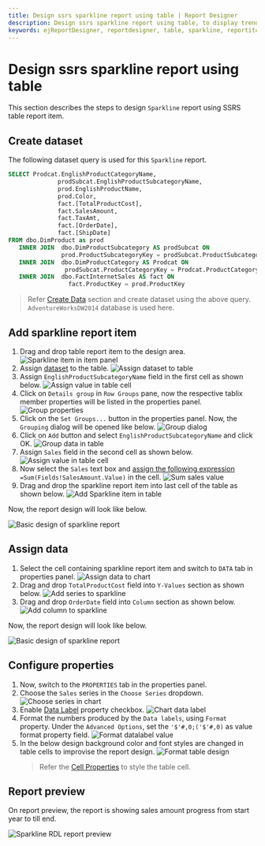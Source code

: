 ```yaml
---
title: Design ssrs sparkline report using table | Report Designer
description: Design ssrs sparkline report using table, to display trends and changes in data over time with Web Report Designer.
keywords: ejReportDesigner, reportdesigner, table, sparkline, reportitem, bold reports, documentation, help, ej, user guide, demo, samples, bold reports, bold reporting
---
```


# Design ssrs sparkline report using table

This section describes the steps to design `Sparkline` report using SSRS table report item.

## Create dataset

The following dataset query is used for this `Sparkline` report.

```sql
SELECT Prodcat.EnglishProductCategoryName,
              prodSubcat.EnglishProductSubcategoryName,
              prod.EnglishProductName,
              prod.Color,
              fact.[TotalProductCost],
              fact.SalesAmount,
              fact.TaxAmt,
              fact.[OrderDate],
              fact.[ShipDate]
FROM dbo.DimProduct as prod
   INNER JOIN  dbo.DimProductSubcategory AS prodSubcat ON
               prod.ProductSubcategoryKey = prodSubcat.ProductSubcategoryKey
   INNER JOIN  dbo.DimProductCategory AS Prodcat ON
                prodSubcat.ProductCategoryKey = Prodcat.ProductCategoryKey
   INNER JOIN  dbo.FactInternetSales AS fact ON
                 fact.ProductKey = prod.ProductKey
```

> Refer [Create Data](/on-premise/report-designer/manage-data/dataset/create-an-embedded-dataset/#create-an-embedded-dataset) section and create dataset using the above query. `AdventureWorksDW2014` database is used here.

## Add sparkline report item

1. Drag and drop table report item to the design area.
![Sparkline item in item panel](/static/assets/on-premise/images/report-designer/report-items/sparkline/design/add-table.png)
2. Assign [dataset](/on-premise/report-designer/report-items/tablix/assign-data-to-tablix-data-region/#assign-data-from-properties-panel) to the table.
![Assign dataset to table](/static/assets/on-premise/images/report-designer/report-items/sparkline/design/assign-data.png)
3. Assign `EnglishProductSubcategoryName` field in the first cell as shown below.
![Assign value in table cell](/static/assets/on-premise/images/report-designer/report-items/sparkline/design/add-group-value.png)
4. Click on `Details group` in `Row Groups` pane, now the respective tablix member properties will be listed in the properties panel.
![Group properties](/static/assets/on-premise/images/report-designer/report-items/sparkline/design/select-detail-group.png)
5. Click on the `Set Groups...` button in the properties panel. Now, the `Grouping` dialog will be opened like below.
![Group dialog](/static/assets/on-premise/images/report-designer/report-items/sparkline/design/group-dialog.png)
6. Click on `Add` button and select `EnglishProductSubcategoryName` and click OK.
![Group data in table ](/static/assets/on-premise/images/report-designer/report-items/sparkline/design/group-data.png)
7. Assign `Sales` field in the second cell as shown below.
![Assign value in table cell](/static/assets/on-premise/images/report-designer/report-items/sparkline/design/assign-sales-field.png)
8. Now select the `Sales` text box and [assign the following expression](/on-premise/report-designer/report-items/tablix/assign-data-to-tablix-data-region/#edit-expression-in-properties-panel) `=Sum(Fields!SalesAmount.Value)` in the cell.
![Sum sales value](/static/assets/on-premise/images/report-designer/report-items/sparkline/design/sum-sales-value.png)
9. Drag and drop the sparkline report item into last cell of the table as shown below.
![Add Sparkline item in table](/static/assets/on-premise/images/report-designer/report-items/sparkline/design/add-sparkline.png)

Now, the report design will look like below.

![Basic design of sparkline report](/static/assets/on-premise/images/report-designer/report-items/sparkline/design/intial-design.png)

## Assign data

1. Select the cell containing sparkline report item and switch to `DATA` tab in properties panel.
![Assign data to chart](/static/assets/on-premise/images/report-designer/report-items/sparkline/design/switch-data-assign.png)
2. Drag and drop `TotalProductCost` field into `Y-Values` section as shown below.
![Add series to sparkline](/static/assets/on-premise/images/report-designer/report-items/sparkline/design/assign-series-value.png)
3. Drag and drop `OrderDate` field into `Column` section as shown below.
![Add column to sparkline](/static/assets/on-premise/images/report-designer/report-items/sparkline/design/assign-column-value.png)

Now, the report design will look like below.

![Basic design of sparkline report](/static/assets/on-premise/images/report-designer/report-items/sparkline/design/assign-data-design.png)

## Configure properties

1. Now, switch to the `PROPERTIES` tab in the properties panel.
2. Choose the `Sales` series in the  `Choose Series` dropdown.
![Choose series in chart](/static/assets/on-premise/images/report-designer/report-items/sparkline/design/choose-series.png)
3. Enable  [Data Label](/on-premise/report-designer/report-items/chart/data-label/) property checkbox.
![Chart data label](/static/assets/on-premise/images/report-designer/report-items/sparkline/design/enable-data-label.png)
4. Format the numbers produced by the `Data labels`, using `Format` property. Under the `Advanced Options`, set the `'$'#,0;('$'#,0)` as value format property field.
![Format datalabel value](/static/assets/on-premise/images/report-designer/report-items/sparkline/design/format-values.png)
5. In the below design background color and font styles are changed in table cells to improvise the report design.
![Format table design](/static/assets/on-premise/images/report-designer/report-items/sparkline/design/format-report.png)
    > Refer the [Cell Properties](/on-premise/report-designer/report-items/tablix/cell-properties/#cell-properties) to style the table cell.

## Report preview

On report preview, the report is showing sales amount progress from start year to till end.

![Sparkline RDL report preview](/static/assets/on-premise/images/report-designer/report-items/sparkline/design/report-preview.png)